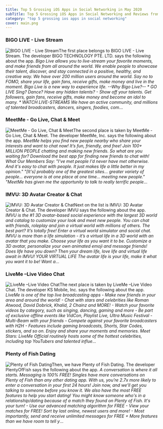 ```yaml
---
title: Top 5 Grossing iOS Apps in Social Networking in May 2020
subTitle: Top 5 Grossing iOS Apps in Social Networking and Reviews from the AppStore in May 2020.
category: "top 5 grossing ios apps in social networking"
cover: main.png
---
```


### BIGO LIVE - Live Stream

![BIGO LIVE - Live Stream](https://is3-ssl.mzstatic.com/image/thumb/Purple113/v4/02/72/e5/0272e5d7-cb9b-daf9-3e3c-81e45c05692e/AppIcon-0-0-1x_U007emarketing-0-0-0-10-0-0-85-220.png/100x100bb.png)The first place belongs to BIGO LIVE - Live Stream. The developer BIGO TECHNOLOGY PTE. LTD. says the following about the app. _Bigo Live allows you to live-stream your favorite moments, and make friends from all around the world. We enable people to showcase their talent, discover, and stay connected in a positive, healthy, and creative way.   We have over 200 million users around the world. Say no to FOMO, share your life, gain fans, receive gifts, make money and live in the moment. Bigo Live is a new way to experience life.   --Why Bigo Live?--  * GO LIVE Sing? Dance? Have any hidden talents? - Show off your talents. Get followers, gain fans, receive gifts, make money and become an idol to many.  * WATCH LIVE-STREAMS We have an active community, and millions of talented broadcasters, dancers, singers, foodies, com_...

### MeetMe - Go Live, Chat & Meet

![MeetMe - Go Live, Chat & Meet](https://is2-ssl.mzstatic.com/image/thumb/Purple123/v4/3f/9a/c4/3f9ac49a-826b-f930-fcfb-3a1322d45306/AppIcon-0-0-1x_U007emarketing-0-0-0-6-0-0-sRGB-0-0-0-GLES2_U002c0-512MB-85-220-0-0.png/100x100bb.png)The second place is taken by MeetMe - Go Live, Chat & Meet. The developer MeetMe, Inc. says the following about the app. _MeetMe helps you find new people nearby who share your interests and want to chat now! It’s fun, friendly, and free!   Join 100+ MILLION PEOPLE chatting and making new friends.    So what are you waiting for? Download the best app for finding new friends to chat with!        What Our Members Say:   "I've met people I'd never have met otherwise. And it's easy to chat with people. It just makes life a little better in my opinion."   "[It's] probably one of the greatest sites... greater variety of people... everyone is at one place at one time... meeting new people."   "MeetMe has given me the opportunity to talk to really terrific people_...

### IMVU: 3D Avatar Creator & Chat

![IMVU: 3D Avatar Creator & Chat](https://is4-ssl.mzstatic.com/image/thumb/Purple113/v4/d5/56/f6/d556f6fd-0317-f926-d95b-acb184ca15da/AppIcon-0-0-1x_U007emarketing-0-0-0-7-0-0-sRGB-0-0-0-GLES2_U002c0-512MB-85-220-0-0.png/100x100bb.png)Next on the list is IMVU: 3D Avatar Creator & Chat. The developer IMVU says the following about the app. _IMVU is the #1 3D avatar-based social experience with the largest 3D world and catalog to customize your look and meet new people.  You can chat with friends, roleplay and join a virtual world with millions of others. The best part? It’s totally free!  Enter a virtual world simulator and social chat. IMVU is more than a life simulation - it’s a virtual life in a 3D world with an avatar that you make. Choose your life as you want it to be.  Customize a 3D avatar, personalize your own animated emoji and message friends! Does life have you down? Then your dream life, love life and virtual life await in IMVU!  YOUR VIRTUAL LIFE The avatar life is your life, make it what you want it to be! Want a_...

### LiveMe –Live Video Chat

![LiveMe –Live Video Chat](https://is3-ssl.mzstatic.com/image/thumb/Purple113/v4/c6/db/e1/c6dbe1a7-aa03-bdda-8df0-a2fb51dfdd32/AppIcon-0-0-1x_U007emarketing-0-0-0-6-0-0-85-220.png/100x100bb.png)The next place is taken by LiveMe –Live Video Chat. The developer KS Mobile, Inc. says the following about the app. _LiveMe is one of the top live broadcasting apps  - Make new friends in your area and around the world! - Chat with stars and celebrities like Roman Atwood, David Dobrick, Khalid, 2 Chainz and MORE! - Watch your favorite videos by category, such as singing, dancing, gaming and more - Be part of exclusive offline events like VidCon, Playlist Live, Ultra Music Festival - Multi-Beam with your friends  - Compete against your favorite broadcasters with H2H - Features include gaming broadcasts, Shorts, Star Codes, stickers, and so on.  Enjoy and share your moments and memories.   Meet Stars: LiveMe Official routinely hosts some of the hottest celebrities, including top YouTubers and talented influe_...

### Plenty of Fish Dating

![Plenty of Fish Dating](https://is3-ssl.mzstatic.com/image/thumb/Purple113/v4/7a/84/55/7a8455e4-7fdc-8de1-2357-34db2b08454a/AppIcon-0-0-1x_U007emarketing-0-0-0-7-0-0-sRGB-0-0-0-GLES2_U002c0-512MB-85-220-0-0.png/100x100bb.png)Then, we have Plenty of Fish Dating. The developer PlentyOfFish says the following about the app. _A conversation is where it all starts. Messaging is 100% FREE! Singles have more conversations on Plenty of Fish than any other dating app. With us, you’re 2.7x more likely to enter a conversation in your first 24 hours! Join now, and we’ll get you talking to someone before you know it.  We also have the most FREE features to help you start dating! You might know someone who's in a relationship/dating because of a match they found on Plenty of Fish. It's your turn!  - Use our advanced matching algorithm for FREE - View your matches for FREE! Sort by last online, newest users and more! - Most importantly, send and receive unlimited messages for FREE + More features than we have room to tell y_...

